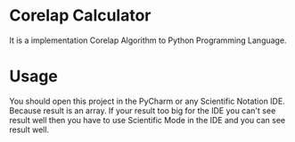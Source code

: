 # Corelap Calculator

It is a implementation Corelap Algorithm to Python Programming Language.

# Usage

You should open this project in the PyCharm or any Scientific Notation IDE. Because result is an array. If your result too big for the IDE you can't see result well then you have to use Scientific Mode in the IDE and you can see result well.